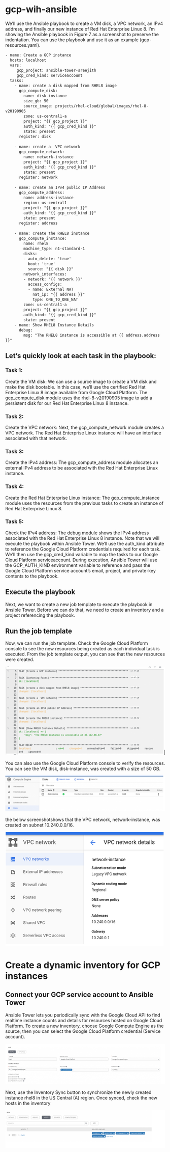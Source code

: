 # gcp-wih-ansible

We’ll use the Ansible playbook to create a VM disk, a VPC network, an IPv4 address, and finally our new instance of Red Hat Enterprise Linux 8.
I’m showing the Ansible playbook in Figure 7 as a screenshot to preserve the indentation. You can use the playbook and use it as an example (gcp-resources.yaml).

```shell
- name: Create a GCP instance
  hosts: localhost
  vars:
     gcp_project: ansible-tower-sreejith
     gcp_cred_kind: serviceaccount
  tasks:
    - name: create a disk mapped from RHEL8 image
      gcp_compute_disk:
        name: disk-instance
        size_gb: 50
        source_image: projects/rhel-cloud/global/images/rhel-8-v20190905
        zone: us-central1-a
        project: "{{ gcp_project }}"
        auth_kind: "{{ gcp_cred_kind }}"
        state: present
      register: disk

    - name: create a  VPC network
      gcp_compute_network:
        name: network-instance
        project: "{{ gcp_project }}"
        auth_kind: "{{ gcp_cred_kind }}"
        state: present
      register: network

    - name: create an IPv4 public IP Address
      gcp_compute_address:
        name: address-instance
        region: us-central1
        project: "{{ gcp_project }}"
        auth_kind: "{{ gcp_cred_kind }}"
        state: present
      register: address

    - name: create the RHEL8 instance
      gcp_compute_instance:
        name: rhel8
        machine_type: n1-standard-1
        disks:
        - auto_delete: 'true'
          boot: 'true'
          source: "{{ disk }}"
        network_interfaces:
        - network: "{{ network }}"
          access_configs:
          - name: External NAT
            nat_ip: "{{ address }}"
            type: ONE_TO_ONE_NAT
        zone: us-central1-a
        project: "{{ gcp_project }}"
        auth_kind: "{{ gcp_cred_kind }}"
        state: present
    - name: Show RHEL8 Instance Details
      debug:
        msg: "The RHEL8 instance is accessible at {{ address.address }}"

 ```

## Let’s quickly look at each task in the playbook:
### Task 1: 
Create the VM disk: We can use a source image to create a VM disk and make the disk bootable. In this case, we’ll use the certified Red Hat Enterprise Linux 8 image available from Google Cloud Platform. The gcp_compute_disk module uses the rhel-8-v20190905 image to add a persistent disk for our Red Hat Enterprise Linux 8 instance.
### Task 2: 
Create the VPC network: Next, the gcp_compute_network module creates a VPC network. The Red Hat Enterprise Linux instance will have an interface associated with that network.
### Task 3: 
Create the IPv4 address: The gcp_compute_address module allocates an external IPv4 address to be associated with the Red Hat Enterprise Linux instance.
### Task 4: 
Create the Red Hat Enterprise Linux instance: The gcp_compute_instance module uses the resources from the previous tasks to create an instance of Red Hat Enterprise Linux 8.
### Task 5: 
Check the IPv4 address: The debug module shows the IPv4 address associated with the Red Hat Enterprise Linux 8 instance.
Note that we will execute the playbook within Ansible Tower. We’ll use the auth_kind attribute to reference the Google Cloud Platform credentials required for each task. We’ll then use the gcp_cred_kind variable to map the tasks to our Google Cloud Platform serviceaccount.
During execution, Ansible Tower will use the GCP_AUTH_KIND environment variable to reference and pass the Google Cloud Platform service account’s email, project, and private-key contents to the playbook.
## Execute the playbook
Next, we want to create a new job template to execute the playbook in Ansible Tower. Before we can do that, we need to create an inventory and a project referencing the playbook. 

## Run the job template
Now, we can run the job template. Check the Google Cloud Platform console to see the new resources being created as each individual task is executed. From the job template output, you can see that the new resources were created.

![img](https://github.com/alioualarbi/gcp-wih-ansible/blob/main/task%20output.png)

You can also use the Google Cloud Platform console to verify the resources. You can see the VM disk, disk-instance, was created with a size of 50 GB.

![img](https://github.com/alioualarbi/gcp-wih-ansible/blob/main/disk.png)

the below screenshotshows that the VPC network, network-instance, was created on subnet 10.240.0.0/16.

![img](https://github.com/alioualarbi/gcp-wih-ansible/blob/main/network.png)

# Create a dynamic inventory for GCP instances
## Connect your GCP service account to Ansible Tower

Ansible Tower lets you periodically sync with the Google Cloud API to find realtime instance counts and details for resources hosted on Google Cloud Platform.
To create a new inventory, choose Google Compute Engine as the source, then you can select the Google Cloud Platform credential (Service account).

![img](https://github.com/alioualarbi/gcp-wih-ansible/blob/main/ansible%20tower%20dashboard.png)

Next, use the Inventory Sync button to synchronize the newly created instance rhel8 in the US Central (A) region.
Once synced, check the new hosts in the inventory

![img](https://github.com/alioualarbi/gcp-wih-ansible/blob/main/ansible%20tower%20sync.png)
